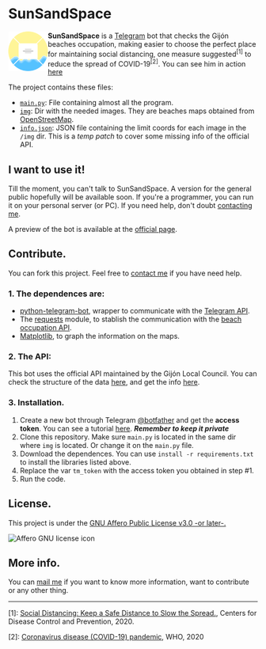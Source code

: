 # SunSandSpace
<img src="docs/resources/img/logo_v1.png" alt="Project logo" align="left" width="80"> **SunSandSpace** is a [Telegram](https://www.telegram.org) bot that checks the Gijón beaches occupation, making easier to choose the perfect place for maintaining social distancing, one measure suggested<sup>[1]</sup> to reduce the spread of COVID-19<sup>[2]</sup>. You can see him in action [here](https://ajuancer.github.io/sunSandSpace/resources/video/test_v0_0.mp4)

The project contains these files:

- [`main.py`](main.py): File containing almost all the program.
- [`img`](img): Dir with the needed images. They are beaches maps obtained from [OpenStreetMap](https://www.openstreetmap.org).
- [`info.json`](info.json): JSON file containing the limit coords for each image in the `/img` dir. This is a _temp patch_ to cover some missing info of the official API. 

## I want to use it!

Till the moment, you can't talk to SunSandSpace. A version for the general public hopefully will be available soon. If you're a programmer, you can run it on your personal server (or PC). If you need help, don't doubt [contacting me](https://ajuancer.github.io).

A preview of the bot is available at the [official page](https://ajuancer.github.io/sunSandSpace).

## Contribute.

You can fork this project. Feel free to [contact me](https://ajuancer.github.io) if you have need help. 

### 1. The dependences are:

- [python-telegram-bot](https://python-telegram-bot.org/), wrapper to communicate with the [Telegram API](https://core.telegram.org/api).
- The [requests](https://pypi.org/project/requests/) module, to stablish the communication with the [beach occupation API](https://www.gijon.es/es/datos/ocupacion_playas).
- [Matplotlib](https://matplotlib.org/), to graph the information on the maps.

### 2. The API:

This bot uses the official API maintained by the Gijón Local Council. You can check the structure of the data  [here](https://www.gijon.es/es/datos/ocupacion_playas), and get the info  [here](https://playasapi.ctic.es/v1/zones).

### 3. Installation.

1. Create a new bot through Telegram [@botfather](https://t.me/botfather) and get the **access token**. You can see a tutorial [here](https://core.telegram.org/bots#6-botfather). _**Remember to keep it private**_
2. Clone this repository. Make sure `main.py` is located in the same dir where `img` is located. Or change it on the `main.py` file.
3. Download the dependences. You can use `install -r requirements.txt` to install the libraries listed above.
4. Replace the var `tm_token` with the access token you obtained in step #1.
5. Run the code.

## License.

This project is under the [GNU Affero Public License v3.0 -or later-.](https://www.gnu.org/licenses/agpl-3.0.en.html)

![Affero GNU license icon](https://www.gnu.org/graphics/agplv3-155x51.png)

## More info.

You can [mail me](https://ajuancer.github.io) if you want to know more information, want to contribute or any other thing.

------

[1]: [Social Distancing: Keep a Safe Distance to Slow the Spread.](https://www.cdc.gov/coronavirus/2019-ncov/prevent-getting-sick/social-distancing.html), Centers for Disease Control and Prevention, 2020.

[2]: [Coronavirus disease (COVID-19) pandemic](https://www.who.int/emergencies/diseases/novel-coronavirus-2019), WHO, 2020

